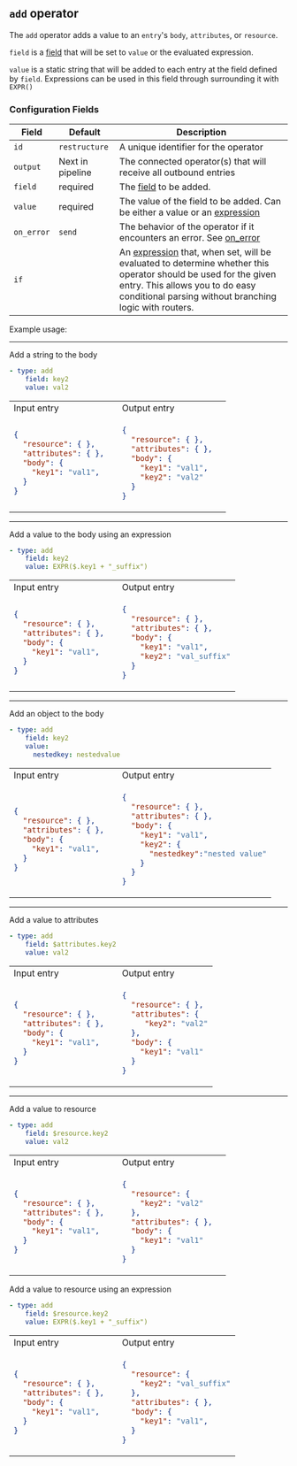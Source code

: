 ## `add` operator

The `add` operator adds a value to an `entry`'s `body`, `attributes`, or `resource`.

`field` is a [field](/docs/types/field.md) that will be set to `value` or the evaluated expression.

`value` is a static string that will be added to each entry at the field defined by `field`. 
 Expressions can be used in this field through surrounding it with `EXPR()`



### Configuration Fields

| Field      | Default          | Description                                                                                                                                                                                                                              |
| ---        | ---              | ---                                                                                                                                                                                                                                      |
| `id`       | `restructure`    | A unique identifier for the operator                                                                                                                                                                                                     |
| `output`   | Next in pipeline | The connected operator(s) that will receive all outbound entries                                                                                                                                                                         |
| `field`      | required       | The [field](/docs/types/field.md) to be added.    
| `value`      | required       | The value of the field to be added. Can be either a value or an [expression](https://github.com/open-telemetry/opentelemetry-log-collection/blob/main/docs/types/expression.md)
| `on_error` | `send`           | The behavior of the operator if it encounters an error. See [on_error](/docs/types/on_error.md)                                                                                                                                          |
| `if`       |                  | An [expression](/docs/types/expression.md) that, when set, will be evaluated to determine whether this operator should be used for the given entry. This allows you to do easy conditional parsing without branching logic with routers. |


Example usage:

<hr>
Add a string to the body

```yaml
- type: add
    field: key2
    value: val2
```

<table>
<tr><td> Input entry </td> <td> Output entry </td></tr>
<tr>
<td>

```json
{
  "resource": { },
  "attributes": { },  
  "body": {
    "key1": "val1",
  }
}
```

</td>
<td>

```json
{
  "resource": { },
  "attributes": { },  
  "body": {
    "key1": "val1",
    "key2": "val2"
  }
}
```

</td>
</tr>
</table>

<hr>
Add a value to the body using an expression

```yaml
- type: add
    field: key2
    value: EXPR($.key1 + "_suffix")
```

<table>
<tr><td> Input entry </td> <td> Output entry </td></tr>
<tr>
<td>

```json
{
  "resource": { },
  "attributes": { },  
  "body": {
    "key1": "val1",
  }
}
```

</td>
<td>

```json
{
  "resource": { },
  "attributes": { },  
  "body": {
    "key1": "val1",
    "key2": "val_suffix"
  }
}
```

</td>
</tr>
</table>

<hr>
Add an object to the body

```yaml
- type: add
    field: key2
    value: 
      nestedkey: nestedvalue
```

<table>
<tr><td> Input entry </td> <td> Output entry </td></tr>
<tr>
<td>

```json
{
  "resource": { },
  "attributes": { },  
  "body": {
    "key1": "val1",
  }
}
```

</td>
<td>

```json
{
  "resource": { },
  "attributes": { },  
  "body": {
    "key1": "val1",
    "key2": {
      "nestedkey":"nested value"
    }
  }
}
```

</td>
</tr>
</table>

<hr>
Add a value to attributes

```yaml
- type: add
    field: $attributes.key2
    value: val2
```

<table>
<tr><td> Input entry </td> <td> Output entry </td></tr>
<tr>
<td>

```json
{
  "resource": { },
  "attributes": { },  
  "body": {
    "key1": "val1",
  }
}
```

</td>
<td>

```json
{
  "resource": { },
  "attributes": {
     "key2": "val2"
  },  
  "body": {
    "key1": "val1"
  }
}
```

</td>
</tr>
</table>

<hr>
Add a value to resource

```yaml
- type: add
    field: $resource.key2
    value: val2
```

<table>
<tr><td> Input entry </td> <td> Output entry </td></tr>
<tr>
<td>

```json
{
  "resource": { },
  "attributes": { },  
  "body": {
    "key1": "val1",
  }
}
```

</td>
<td>

```json
{
  "resource": { 
    "key2": "val2"
  },
  "attributes": { },  
  "body": {
    "key1": "val1"
  }
}
```

</td>
</tr>
</table>

Add a value to resource using an expression

```yaml
- type: add
    field: $resource.key2
    value: EXPR($.key1 + "_suffix")
```

<table>
<tr><td> Input entry </td> <td> Output entry </td></tr>
<tr>
<td>

```json
{
  "resource": { },
  "attributes": { },  
  "body": {
    "key1": "val1",
  }
}
```

</td>
<td>

```json
{
  "resource": { 
    "key2": "val_suffix"
  },
  "attributes": { },  
  "body": {
    "key1": "val1",
  }
}
```

</td>
</tr>
</table>